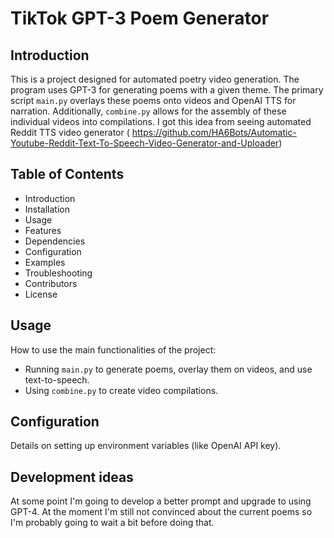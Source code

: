 # TikTok GPT-3 Poem Generator

## Introduction

This is a project designed for automated poetry video generation. The program uses GPT-3 for generating poems with a given theme. The primary script `main.py` overlays these poems onto videos and OpenAI TTS for narration. Additionally, `combine.py` allows for the assembly of these individual videos into compilations. I got this idea from seeing automated Reddit TTS video generator ( https://github.com/HA6Bots/Automatic-Youtube-Reddit-Text-To-Speech-Video-Generator-and-Uploader)


## Table of Contents

- Introduction
- Installation
- Usage
- Features
- Dependencies
- Configuration
- Examples
- Troubleshooting
- Contributors
- License

## Usage

How to use the main functionalities of the project:
- Running `main.py` to generate poems, overlay them on videos, and use text-to-speech.
- Using `combine.py` to create video compilations.

## Configuration

Details on setting up environment variables (like OpenAI API key).

## Development ideas
At some point I'm going to develop a better prompt and upgrade to using GPT-4. At the moment I'm still not convinced about the current poems so I'm probably going to wait a bit before doing that.

